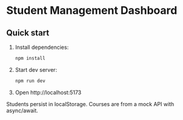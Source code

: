 # Student Management Dashboard

## Quick start

1. Install dependencies:
   ```bash
   npm install
   ```

2. Start dev server:
   ```bash
   npm run dev
   ```

3. Open http://localhost:5173

Students persist in localStorage. Courses are from a mock API with async/await.